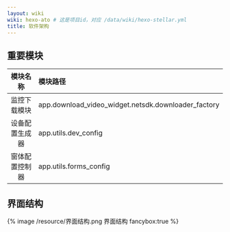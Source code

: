 ```yaml
---
layout: wiki
wiki: hexo-ato # 这是项目id，对应 /data/wiki/hexo-stellar.yml
title: 软件架构
---
```



## 重要模块
|    模块名称    | 模块路径                                    |
| :---: | :-- |
| 监控下载模块 | app.download_video_widget.netsdk.downloader_factory |
| 设备配置生成器 | app.utils.dev_config| 
| 窗体配置控制器 | app.utils.forms_config|



## 界面结构

{% image /resource/界面结构.png 界面结构 fancybox:true %}


